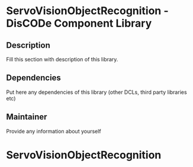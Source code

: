 ServoVisionObjectRecognition - DisCODe Component Library
========================================================

Description
-----------

Fill this section with description of this library.

Dependencies
------------

Put here any dependencies of this library (other DCLs, third party libraries etc)

Maintainer
----------

Provide any information about yourself
# ServoVisionObjectRecognition
